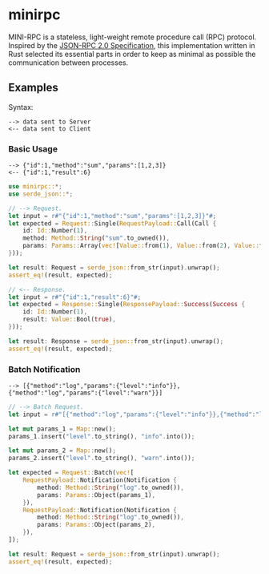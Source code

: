 # minirpc

MINI-RPC is a stateless, light-weight remote procedure call (RPC) protocol. Inspired by the [JSON-RPC 2.0 Specification](https://www.jsonrpc.org/specification), this implementation written in Rust selected its essential parts in order to keep as minimal as possible the communication between processes.

## Examples

Syntax:

```
--> data sent to Server
<-- data sent to Client
```

### Basic Usage

```
--> {"id":1,"method":"sum","params":[1,2,3]}
<-- {"id":1,"result":6}
```

```rust
use minirpc::*;
use serde_json::*;

// --> Request.
let input = r#"{"id":1,"method":"sum","params":[1,2,3]}"#;
let expected = Request::Single(RequestPayload::Call(Call {
    id: Id::Number(1),
    method: Method::String("sum".to_owned()),
    params: Params::Array(vec![Value::from(1), Value::from(2), Value::from(3)]),
}));

let result: Request = serde_json::from_str(input).unwrap();
assert_eq!(result, expected);

// <-- Response.
let input = r#"{"id":1,"result":6}"#;
let expected = Response::Single(ResponsePayload::Success(Success {
    id: Id::Number(1),
    result: Value::Bool(true),
}));

let result: Response = serde_json::from_str(input).unwrap();
assert_eq!(result, expected);
```

### Batch Notification

```
--> [{"method":"log","params":{"level":"info"}},{"method":"log","params":{"level":"warn"}}]
```

```rust
// --> Batch Request.
let input = r#"[{"method":"log","params":{"level":"info"}},{"method":"log","params":{"level":"warn"}}]"#;

let mut params_1 = Map::new();
params_1.insert("level".to_string(), "info".into());

let mut params_2 = Map::new();
params_2.insert("level".to_string(), "warn".into());

let expected = Request::Batch(vec![
    RequestPayload::Notification(Notification {
        method: Method::String("log".to_owned()),
        params: Params::Object(params_1),
    }),
    RequestPayload::Notification(Notification {
        method: Method::String("log".to_owned()),
        params: Params::Object(params_2),
    }),
]);

let result: Request = serde_json::from_str(input).unwrap();
assert_eq!(result, expected);
```
